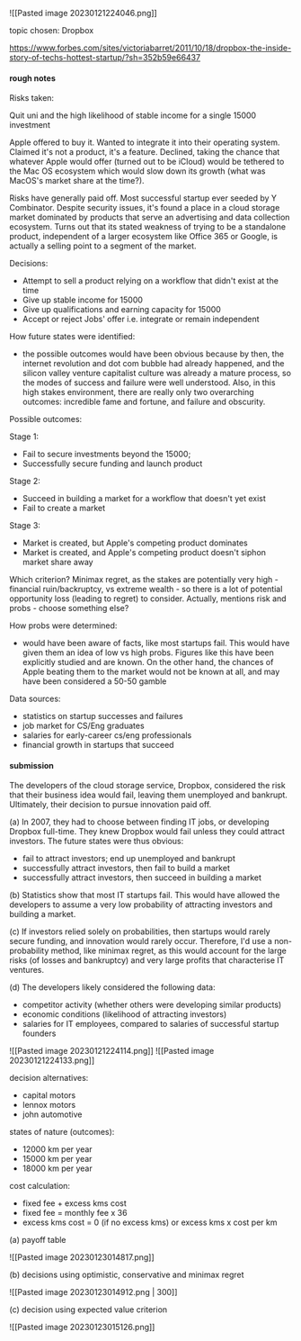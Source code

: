 ![[Pasted image 20230121224046.png]]

topic chosen: Dropbox 

https://www.forbes.com/sites/victoriabarret/2011/10/18/dropbox-the-inside-story-of-techs-hottest-startup/?sh=352b59e66437

#### rough notes

Risks taken:

Quit uni and the high likelihood of stable income for a single 15000 investment

Apple offered to buy it. Wanted to integrate it into their operating system. Claimed it's not a product, it's a feature. Declined, taking the chance that whatever Apple would offer (turned out to be iCloud) would be tethered to the Mac OS ecosystem which would slow down its growth (what was MacOS's market share at the time?).

Risks have generally paid off. Most successful startup ever seeded by Y Combinator. Despite security issues, it's found a place in a cloud storage market dominated by products that serve an advertising and data collection ecosystem. Turns out that its stated weakness of trying to be a standalone product, independent of a larger ecosystem like Office 365 or Google, is actually a selling point to a segment of the market.

Decisions:

- Attempt to sell a product relying on a workflow that didn't exist at the time
- Give up stable income for 15000
- Give up qualifications and earning capacity for 15000
- Accept or reject Jobs' offer i.e. integrate or remain independent


How future states were identified:
- the possible outcomes would have been obvious because by then, the internet revolution and dot com bubble had already happened, and the silicon valley venture capitalist culture was already a mature process, so the modes of success and failure were well understood. Also, in this high stakes environment, there are really only two overarching outcomes: incredible fame and fortune, and failure and obscurity.

Possible outcomes:

Stage 1:
- Fail to secure investments beyond the 15000; 
- Successfully secure funding and launch product

Stage 2:
- Succeed in building a market for a workflow that doesn't yet exist
- Fail to create a market

Stage 3:
- Market is created, but Apple's competing product dominates
- Market is created, and Apple's competing product doesn't siphon market share away


Which criterion?
Minimax regret, as the stakes are potentially very high - financial ruin/backruptcy, vs extreme wealth - so there is a lot of potential opportunity loss (leading to regret) to consider.
Actually, mentions risk and probs - choose something else?

How probs were determined:
- would have been aware of facts, like most startups fail. This would have given them an idea of low vs high probs. Figures like this have been explicitly studied and are known. On the other hand, the chances of Apple beating them to the market would not be known at all, and may have been considered a 50-50 gamble


Data sources:
- statistics on startup successes and failures
- job market for CS/Eng graduates
- salaries for early-career cs/eng professionals
- financial growth in startups that succeed

#### submission

The developers of the cloud storage service, Dropbox, considered the risk that their business idea would fail, leaving them unemployed and bankrupt. Ultimately, their decision to pursue innovation paid off.

(a) In 2007, they had to choose between finding IT jobs, or developing Dropbox full-time. They knew Dropbox would fail unless they could attract investors. The future states were thus obvious:

- fail to attract investors; end up unemployed and bankrupt
- successfully attract investors, then fail to build a market
- successfully attract investors, then succeed in building a market

(b) Statistics show that most IT startups fail. This would have allowed the developers to assume a very low probability of attracting investors and building a market.

(c) If investors relied solely on probabilities, then startups would rarely secure funding, and innovation would rarely occur. Therefore, I'd use a non-probability method, like minimax regret, as this would account for the large risks (of losses and bankruptcy) and very large profits that characterise IT ventures.

(d) The developers likely considered the following data:
- competitor activity (whether others were developing similar products)
- economic conditions (likelihood of attracting investors) 
- salaries for IT employees, compared to salaries of successful startup founders


![[Pasted image 20230121224114.png]]
![[Pasted image 20230121224133.png]]

decision alternatives:
- capital motors
- lennox motors
- john automotive

states of nature (outcomes):
- 12000 km per year
- 15000 km per year
- 18000 km per year

cost calculation:
- fixed fee + excess kms cost
- fixed fee = monthly fee x 36
- excess kms cost = 0 (if no excess kms) or excess kms x cost per km

(a) payoff table

![[Pasted image 20230123014817.png]]

(b) decisions using optimistic, conservative and minimax regret

![[Pasted image 20230123014912.png | 300]]

(c) decision using expected value criterion

![[Pasted image 20230123015126.png]]
